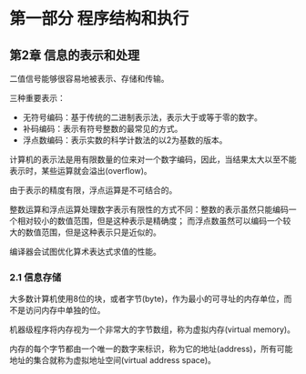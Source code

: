 # 第一部分 程序结构和执行
## 第2章 信息的表示和处理
二值信号能够很容易地被表示、存储和传输。

三种重要表示：
- 无符号编码：基于传统的二进制表示法，表示大于或等于零的数字。
- 补码编码：表示有符号整数的最常见的方式。
- 浮点数编码：表示实数的科学计数法的以2为基数的版本。

计算机的表示法是用有限数量的位来对一个数字编码，因此，当结果太大以至不能表示时，某些运算就会溢出(overflow)。

由于表示的精度有限，浮点运算是不可结合的。

整数运算和浮点运算处理数字表示有限性的方式不同：整数的表示虽然只能编码一个相对较小的数值范围，但是这种表示是精确度；
而浮点数虽然可以编码一个较大的数值范围，但是这种表示只是近似的。

编译器会试图优化算术表达式求值的性能。

### 2.1 信息存储
大多数计算机使用8位的块，或者字节(byte)，作为最小的可寻址的内存单位，而不是访问内存中单独的位。

机器级程序将内存视为一个非常大的字节数组，称为虚拟内存(virtual memory)。

内存的每个字节都由一个唯一的数字来标识，称为它的地址(address)，所有可能地址的集合就称为虚拟地址空间(virtual address space)。
